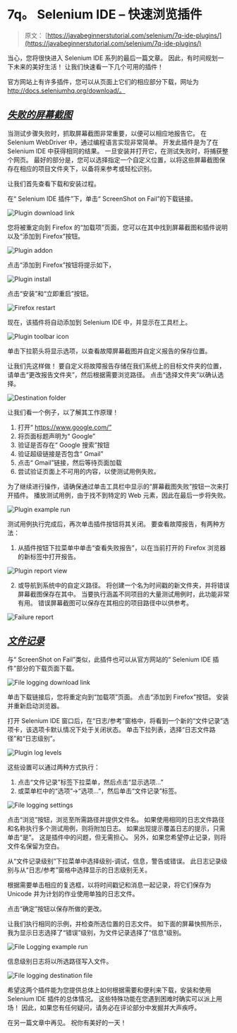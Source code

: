 # 7q。 Selenium IDE – 快速浏览插件

> 原文： [https://javabeginnerstutorial.com/selenium/7q-ide-plugins/](https://javabeginnerstutorial.com/selenium/7q-ide-plugins/)

当心，您将很快进入 Selenium IDE 系列的最后一篇文章。 因此，有时间规划一下未来的美好生活！ 让我们快速看一下几个可用的插件！

官方网站上有许多插件，您可以从页面上它们的相应部分下载，网址为 http://docs.seleniumhq.org/download/。

## *<u>失败的屏幕截图</u>*

当测试步骤失败时，抓取屏幕截图非常重要，以便可以相应地报告它。 在 Selenium WebDriver 中，通过编程语言实现非常简单。 开发此插件是为了在 Selenium IDE 中获得相同的结果。 一旦安装并打开它，在测试失败时，将捕获整个网页。 最好的部分是，您可以选择指定一个自定义位置，以将这些屏幕截图保存在相应的项目文件夹下，以备将来参考或轻松识别。

让我们首先查看下载和安装过程。

在“ Selenium IDE 插件”下，单击“ ScreenShot on Fail”的下载链接。

![Plugin download link](img/8c6f6bdea03174f48934417433e07b2c.png)

您将被重定向到 Firefox 的“加载项”页面，您可以在其中找到屏幕截图和插件说明以及“添加到 Firefox”按钮。

![Plugin addon](img/26f1e62f213a9388cabb08558cbd426e.png)

点击“添加到 Firefox”按钮将提示如下，

![Plugin install](img/2c1d3d58e2ff2320c9c45d01adb03836.png)    

点击“安装”和“立即重启”按钮。

![Firefox restart](img/2ac9950a9c3c9a3819736a0afc5d113d.png)

现在，该插件将自动添加到 Selenium IDE 中，并显示在工具栏上。

![Plugin toolbar icon](img/a164ba212f7018a2dc01654810752bb0.png)

单击下拉箭头将显示选项，以查看故障屏幕截图并自定义报告的保存位置。

让我们先这样做！ 要自定义将故障报告存储在我们系统上的目标文件夹的位置，请单击“更改报告文件夹”，然后根据需要浏览路径。 点击“选择文件夹”以确认选择。

![Destination folder](img/bc4779b6d345650c147bfcf2dce3ab34.png)

让我们看一个例子，以了解其工作原理！

1.  打开“ https://www.google.com/”
2.  将页面标题声明为“ Google”
3.  验证是否存在“ Google 搜索”按钮
4.  验证超级链接是否包含“ Gmail”
5.  点击“ Gmail”链接，然后等待页面加载
6.  尝试验证页面上不可用的内容，以使测试用例失败。

为了继续进行操作，请确保通过单击工具栏中显示的“屏幕截图失败”按钮一次来打开插件。 播放测试用例，由于找不到特定的 Web 元素，因此在最后一步将失败。

![Plugin example run](img/24092c033afa402c167736a3f4171209.png)

测试用例执行完成后，再次单击插件按钮将其关闭。 要查看故障报告，有两种方法：

1.  从插件按钮下拉菜单中单击“查看失败报告”，以在当前打开的 Firefox 浏览器的新标签中打开报告。

![Plugin report view](img/548508401679dbc0a3119965c5c56113.png)

2.  或导航到系统中的自定义路径。 将创建一个名为时间戳的新文件夹，并将错误屏幕截图保存在其中。 当要执行涵盖不同项目的大量测试用例时，此功能非常有用。 错误屏幕截图可以保存在其相应的项目路径中以供参考。

![Failure report](img/e5dd84fa2d383e52c8b3a4a447c8b6c6.png)

## *<u>文件记录</u>*

与“ ScreenShot on Fail”类似，此插件也可以从官方网站的“ Selenium IDE 插件”部分的下载页面下载。

![File logging download link](img/4ccd0c7d72f061e3ea173ff4f41ae76a.png)

单击下载链接后，您将重定向到“加载项”页面。 点击“添加到 Firefox”按钮。 安装并重新启动浏览器。

打开 Selenium IDE 窗口后，在“日志/参考”窗格中，将看到一个新的“文件记录”选项卡，该选项卡默认情况下处于关闭状态。 单击下拉列表，选择“日志文件路径”和“日志级别”。

![Plugin log levels](img/08fa95f92d0bbf978318748c20e5fd5c.png)

这些设置可以通过两种方式执行：

1.  点击“文件记录”标签下拉菜单，然后点击“显示选项...”
2.  或菜单栏中的“选项”->“选项...”，然后单击“文件记录”标签。

![File logging settings](img/00e34eda4c4a95467296cbd946058cae.png)

点击“浏览”按钮，浏览至所需路径并提供文件名。 如果使用相同的日志文件路径和名称执行多个测试用例，则将附加日志。 如果出现提示覆盖日志的提示，只需单击“是”。 这是插件中的问题，但无需担心。 另外，如果您希望停止记录，则将文件名保留为空白。

从“文件记录级别”下拉菜单中选择级别-调试，信息，警告或错误。 此日志记录级别与从“日志/参考”窗格中选择显示的日志级别无关。

根据需要单击相应的复选框，以将时间戳记和消息一起记录，将它们保存为 Unicode 并为计划的作业使用单独的日志文件。

点击“确定”按钮以保存所做的更改。

让我们执行相同的示例，并检查所选位置的日志文件。 如下面的屏幕快照所示，我为显示日志选择了“错误”级别，为文件记录选择了“信息”级别。

![File Logging example run](img/b2da81864bf8d5095b4be884dc5e12d8.png)

信息级别日志将以所选路径写入文件。

![File logging destination file](img/65829cdb618d402f6b029d3421df816a.png)

希望这两个插件能为您提供总体上如何根据需要和便利来下载，安装和使用 Selenium IDE 插件的总体情况。 这些特殊功能在您遇到困难时确实可以派上用场！ 因此，如果您有任何疑问，请务必在评论部分中发掘并大声疾呼。

在另一篇文章中再见。 祝你有美好的一天！

